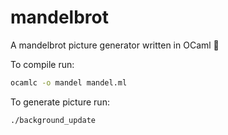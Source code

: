 # mandelbrot
A mandelbrot picture generator written in OCaml :camel:

To compile run:
```bash
ocamlc -o mandel mandel.ml
```

To generate picture run:
```bash
./background_update
```
